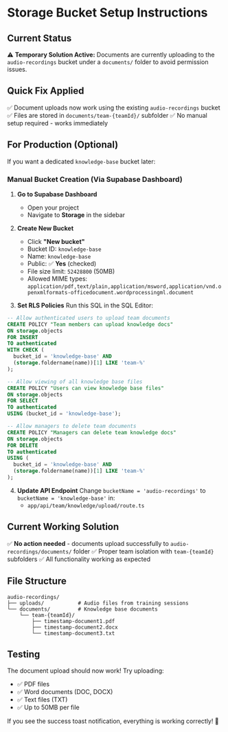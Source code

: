# Storage Bucket Setup Instructions

## Current Status
⚠️ **Temporary Solution Active:** Documents are currently uploading to the `audio-recordings` bucket under a `documents/` folder to avoid permission issues.

## Quick Fix Applied
✅ Document uploads now work using the existing `audio-recordings` bucket
✅ Files are stored in `documents/team-{teamId}/` subfolder
✅ No manual setup required - works immediately

## For Production (Optional)

If you want a dedicated `knowledge-base` bucket later:

### Manual Bucket Creation (Via Supabase Dashboard)

1. **Go to Supabase Dashboard**
   - Open your project
   - Navigate to **Storage** in the sidebar

2. **Create New Bucket**
   - Click **"New bucket"**
   - Bucket ID: `knowledge-base`
   - Name: `knowledge-base`
   - Public: ✅ **Yes** (checked)
   - File size limit: `52428800` (50MB)
   - Allowed MIME types: `application/pdf,text/plain,application/msword,application/vnd.openxmlformats-officedocument.wordprocessingml.document`

3. **Set RLS Policies**
   Run this SQL in the SQL Editor:

```sql
-- Allow authenticated users to upload team documents
CREATE POLICY "Team members can upload knowledge docs"
ON storage.objects
FOR INSERT
TO authenticated
WITH CHECK (
  bucket_id = 'knowledge-base' AND
  (storage.foldername(name))[1] LIKE 'team-%'
);

-- Allow viewing of all knowledge base files
CREATE POLICY "Users can view knowledge base files"
ON storage.objects
FOR SELECT
TO authenticated
USING (bucket_id = 'knowledge-base');

-- Allow managers to delete team documents
CREATE POLICY "Managers can delete team knowledge docs"
ON storage.objects
FOR DELETE
TO authenticated
USING (
  bucket_id = 'knowledge-base' AND
  (storage.foldername(name))[1] LIKE 'team-%'
);
```

4. **Update API Endpoint**
   Change `bucketName = 'audio-recordings'` to `bucketName = 'knowledge-base'` in:
   - `app/api/team/knowledge/upload/route.ts`

## Current Working Solution

✅ **No action needed** - documents upload successfully to `audio-recordings/documents/` folder
✅ Proper team isolation with `team-{teamId}` subfolders
✅ All functionality working as expected

## File Structure

```
audio-recordings/
├── uploads/           # Audio files from training sessions
└── documents/         # Knowledge base documents
    └── team-{teamId}/
        ├── timestamp-document1.pdf
        ├── timestamp-document2.docx
        └── timestamp-document3.txt
```

## Testing

The document upload should now work! Try uploading:
- ✅ PDF files
- ✅ Word documents (DOC, DOCX)  
- ✅ Text files (TXT)
- ✅ Up to 50MB per file

If you see the success toast notification, everything is working correctly! 🎉
